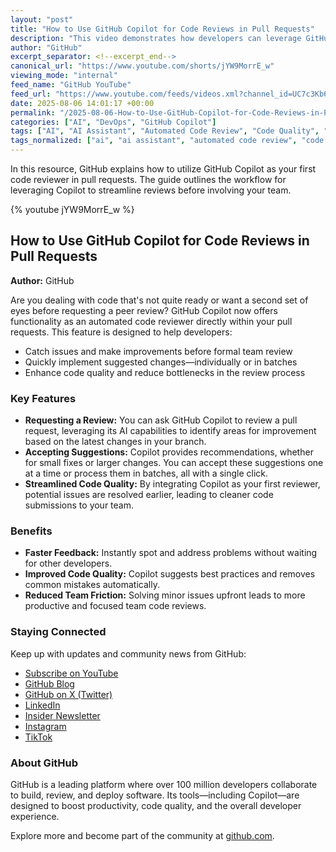 ```yaml
---
layout: "post"
title: "How to Use GitHub Copilot for Code Reviews in Pull Requests"
description: "This video demonstrates how developers can leverage GitHub Copilot as an initial code reviewer within pull requests. It covers requesting Copilot reviews, handling single or batched suggestions, and streamlining code improvements before engaging the wider team, enhancing code quality and development workflow."
author: "GitHub"
excerpt_separator: <!--excerpt_end-->
canonical_url: "https://www.youtube.com/shorts/jYW9MorrE_w"
viewing_mode: "internal"
feed_name: "GitHub YouTube"
feed_url: "https://www.youtube.com/feeds/videos.xml?channel_id=UC7c3Kb6jYCRj4JOHHZTxKsQ"
date: 2025-08-06 14:01:17 +00:00
permalink: "/2025-08-06-How-to-Use-GitHub-Copilot-for-Code-Reviews-in-Pull-Requests.html"
categories: ["AI", "DevOps", "GitHub Copilot"]
tags: ["AI", "AI Assistant", "Automated Code Review", "Code Quality", "Code Review", "CodeReview", "Developer Workflow", "DevOps", "DevOps Practices", "GitHub", "GitHub Copilot", "Pull Request", "Review Suggestions", "Videos"]
tags_normalized: ["ai", "ai assistant", "automated code review", "code quality", "code review", "codereview", "developer workflow", "devops", "devops practices", "github", "github copilot", "pull request", "review suggestions", "videos"]
---
```


In this resource, GitHub explains how to utilize GitHub Copilot as your first code reviewer in pull requests. The guide outlines the workflow for leveraging Copilot to streamline reviews before involving your team.<!--excerpt_end-->

{% youtube jYW9MorrE_w %}

## How to Use GitHub Copilot for Code Reviews in Pull Requests

**Author:** GitHub

Are you dealing with code that's not quite ready or want a second set of eyes before requesting a peer review? GitHub Copilot now offers functionality as an automated code reviewer directly within your pull requests. This feature is designed to help developers:

- Catch issues and make improvements before formal team review
- Quickly implement suggested changes—individually or in batches
- Enhance code quality and reduce bottlenecks in the review process

### Key Features

- **Requesting a Review:** You can ask GitHub Copilot to review a pull request, leveraging its AI capabilities to identify areas for improvement based on the latest changes in your branch.
- **Accepting Suggestions:** Copilot provides recommendations, whether for small fixes or larger changes. You can accept these suggestions one at a time or process them in batches, all with a single click.
- **Streamlined Code Quality:** By integrating Copilot as your first reviewer, potential issues are resolved earlier, leading to cleaner code submissions to your team.

### Benefits

- **Faster Feedback:** Instantly spot and address problems without waiting for other developers.
- **Improved Code Quality:** Copilot suggests best practices and removes common mistakes automatically.
- **Reduced Team Friction:** Solving minor issues upfront leads to more productive and focused team code reviews.

### Staying Connected

Keep up with updates and community news from GitHub:

- [Subscribe on YouTube](https://gh.io/subgithub)
- [GitHub Blog](https://github.blog)
- [GitHub on X (Twitter)](https://twitter.com/github)
- [LinkedIn](https://linkedin.com/company/github)
- [Insider Newsletter](https://resources.github.com/newsletter/)
- [Instagram](https://www.instagram.com/github)
- [TikTok](https://www.tiktok.com/@github)

### About GitHub

GitHub is a leading platform where over 100 million developers collaborate to build, review, and deploy software. Its tools—including Copilot—are designed to boost productivity, code quality, and the overall developer experience.

Explore more and become part of the community at [github.com](https://github.com).
